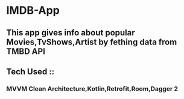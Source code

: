 # IMDB-App
## This app gives info about popular Movies,TvShows,Artist by fething data from TMBD API
## Tech Used ::

### MVVM Clean Architecture,Kotlin,Retrofit,Room,Dagger 2
